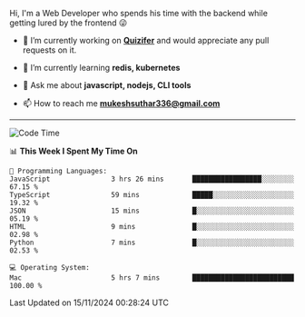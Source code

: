 Hi, I'm a Web Developer who spends his time with the backend while getting lured by the frontend 😜

- 🔭 I’m currently working on **[Quizifer](https://github.com/SutharMukesh/Quizifer/)** and would appreciate any pull requests on it.

- 🌱 I’m currently learning **redis, kubernetes**

- 💬 Ask me about **javascript, nodejs, CLI tools**

- 📫 How to reach me **mukeshsuthar336@gmail.com**

---
<!--START_SECTION:waka-->
![Code Time](http://img.shields.io/badge/Code%20Time-3%2C180%20hrs%207%20mins-blue)

📊 **This Week I Spent My Time On** 

```text
💬 Programming Languages: 
JavaScript               3 hrs 26 mins       █████████████████░░░░░░░░   67.15 % 
TypeScript               59 mins             █████░░░░░░░░░░░░░░░░░░░░   19.32 % 
JSON                     15 mins             █░░░░░░░░░░░░░░░░░░░░░░░░   05.19 % 
HTML                     9 mins              █░░░░░░░░░░░░░░░░░░░░░░░░   02.98 % 
Python                   7 mins              █░░░░░░░░░░░░░░░░░░░░░░░░   02.53 % 

💻 Operating System: 
Mac                      5 hrs 7 mins        █████████████████████████   100.00 % 
```


 Last Updated on 15/11/2024 00:28:24 UTC
<!--END_SECTION:waka-->
